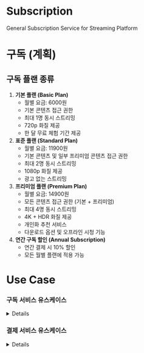 # Subscription

General Subscription Service for Streaming Platform

# 구독 (계획)

## 구독 플랜 종류

1. **기본 플랜 (Basic Plan)**
   - 월별 요금: 6000원
   - 기본 콘텐츠 접근 권한
   - 최대 1명 동시 스트리밍
   - 720p 화질 제공
   - 한 달 무료 체험 기간 제공
2. **표준 플랜 (Standard Plan)**
   - 월별 요금: 11900원
   - 기본 콘텐츠 및 일부 프리미엄 콘텐츠 접근 권한
   - 최대 2명 동시 스트리밍
   - 1080p 화질 제공
   - 광고 없는 스트리밍
3. **프리미엄 플랜 (Premium Plan)**
   - 월별 요금: 14900원
   - 모든 콘텐츠 접근 권한 (기본 + 프리미엄)
   - 최대 4명 동시 스트리밍
   - 4K + HDR 화질 제공
   - 개인화 추천 서비스
   - 다운로드 옵션 및 오프라인 시청 기능
4. **연간 구독 할인 (Annual Subscription)**
   - 연간 결제 시 10% 할인
   - 모든 월별 플랜에 적용 가능

# Use Case

### 구독 서비스 유스케이스

<details>

    구독 계획 조회
        사용자가 다양한 구독 계획을 볼 수 있습니다.
        사용자는 구독 계획의 세부 사항(가격, 기간 등)을 확인할 수 있습니다.

    신규 구독 등록
        사용자는 원하는 구독 계획을 선택하여 구독을 시작할 수 있습니다.
        사용자는 결제 정보를 입력하여 구독을 활성화할 수 있습니다.

    구독 갱신
        사용자는 활성 구독을 자동 또는 수동으로 갱신할 수 있습니다.
        시스템은 구독 만료일에 자동으로 구독을 갱신합니다.

    구독 취소
        사용자는 언제든지 구독을 취소할 수 있습니다.
        시스템은 취소 요청 후 다음 결제 주기부터 구독을 중지합니다.

    구독 변경
        사용자는 현재 구독 계획을 업그레이드하거나 다운그레이드할 수 있습니다.
        시스템은 새로운 요금을 적용하고 다음 결제 주기부터 변경 사항을 적용합니다.

    구독 상태 확인
        사용자는 현재 구독의 상태(활성, 중지, 만료)를 확인할 수 있습니다.

    구독 알림
        시스템은 구독이 갱신되거나 만료되기 전에 사용자에게 알림을 보냅니다.

    구독 이력 조회
        사용자는 자신의 구독 이력과 결제 내역을 조회할 수 있습니다.

</details>

### 결제 서비스 유스케이스

<details>

    결제 수단 등록
        사용자는 결제 수단(신용카드, 은행 계좌 등)을 등록할 수 있습니다.
        시스템은 결제 수단의 유효성을 검증합니다.

    결제 수단 변경
        사용자는 등록된 결제 수단을 변경할 수 있습니다.

    결제 실행
        사용자는 구독 결제를 위한 결제를 실행할 수 있습니다.
        시스템은 결제 승인 및 거래를 처리합니다.

    결제 이력 조회
        사용자는 자신의 결제 이력을 조회할 수 있습니다.

    결제 실패 처리
        시스템은 결제 실패 시 사용자에게 알림을 보내고, 다시 시도할 수 있도록 합니다.

    환불 요청 처리
        사용자는 특정 조건하에 환불을 요청할 수 있습니다.
        시스템은 환불 요청을 검토하고 처리합니다.

    결제 보안 검증
        시스템은 모든 결제가 보안 프로토콜을 통해 이루어짐을 보장합니다.

    자동 결제 설정
        사용자는 구독 결제를 위한 자동 결제를 설정할 수 있습니다.
        시스템은 주기적으로 결제를 자동으로 실행합니다.

</details>
